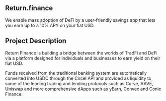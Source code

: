 ## Return.finance
We enable mass adoption of DeFi by a user-friendly savings app that lets you earn up to a 10% APY on your fiat USD.

## Project Description
Return Finance is building a bridge between the worlds of TradFi and DeFi via a platform designed for individuals and businesses to earn yield on their fiat USD. 

Funds received from the traditional banking system are automatically converted into USDC through the Circel API and provided as liquidity to some of the leading trading and lending protocols such as Curve, AAVE, Uniswap and more comprehensive dApps such as yEarn, Convex and Conic Finance. 

